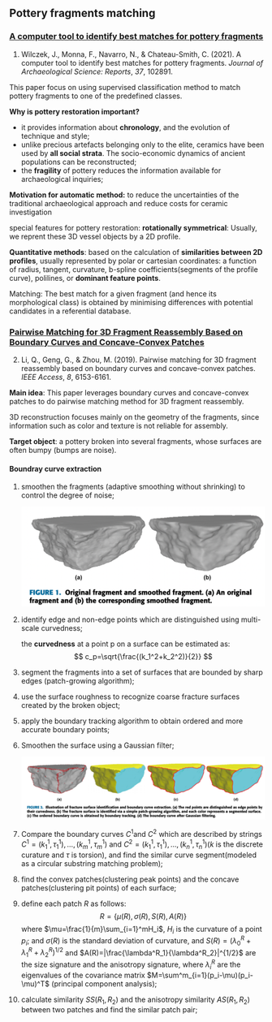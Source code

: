 ## Pottery fragments matching

### [A computer tool to identify best matches for pottery fragments](https://www.sciencedirect.com/science/article/pii/S2352409X21001036?casa_token=nx0dgvIKgjEAAAAA:3IEBrs9BrPd0zi9GD2ShD8VTkyzt6GiOY4G7FBaMrdSHaXHcbLaeH50mOHVl9_ywh9C9A5uSnHQ)

1. Wilczek, J., Monna, F., Navarro, N., & Chateau-Smith, C. (2021). A computer tool to identify best matches for pottery fragments. *Journal of Archaeological Science: Reports*, *37*, 102891.

This paper focus on using supervised classification method to match pottery fragments to one of the predefined classes.

**Why is pottery restoration important?**

+ it provides information about **chronology**, and the evolution of technique and style;
+ unlike precious artefacts belonging only to the elite, ceramics have been used by **all social strata**. The socio-economic dynamics of ancient populations can be reconstructed;
+ the **fragility** of pottery reduces the information available for archaeological inquiries;

**Motivation for automatic method:** to reduce the uncertainties of the traditional archaeological approach and reduce costs for ceramic investigation

special features for pottery restoration: **rotationally symmetrical**: Usually, we reprent these 3D vessel objects by a 2D profile.

**Quantitative methods**: based on the calculation of **similarities between 2D profiles**, usually represented by polar or cartesian coordinates: a function of radius, tangent, curvature, b-spline coefficients(segments of the profile curve), polilines, or **dominant feature points**.

Matching: The best match for a given fragment (and hence its morphological class) is obtained by minimising differences with potential candidates in a referential database.



### [Pairwise Matching for 3D Fragment Reassembly Based on Boundary Curves and Concave-Convex Patches](https://ieeexplore.ieee.org/abstract/document/8938803/)

2. Li, Q., Geng, G., & Zhou, M. (2019). Pairwise matching for 3D fragment reassembly based on boundary curves and concave-convex patches. *IEEE Access*, *8*, 6153-6161.

**Main idea**: This paper leverages boundary curves and concave-convex patches to do pairwise matching method for 3D fragment reassembly.

3D reconstruction focuses mainly on the geometry of the fragments, since information such as color and texture is not reliable for assembly.

**Target object**: a pottery broken into several fragments, whose surfaces are often bumpy (bumps are noise).

#### Boundray curve extraction

1. smoothen the fragments (adaptive smoothing without shrinking) to control the degree of noise;

   ![image-20230515170953479](https://raw.githubusercontent.com/BillChan226/Notebook/main/image/image-20230515170953479.png)



2. identify edge and non-edge points which are distinguished using multi-scale curvedness;

   the **curvedness** at a point p on a surface can be estimated as:
   $$
   c_p=\sqrt{\frac{(k_1^2+k_2^2)}{2}}
   $$

3. segment the fragments into a set of surfaces that are bounded by sharp edges (patch-growing algorithm);

4. use the surface roughness to recognize coarse fracture surfaces created by the broken object;

5. apply the boundary tracking algorithm to obtain ordered and more accurate boundary points;

6. Smoothen the surface using a Gaussian filter;

   ![image-20230515203913158](https://raw.githubusercontent.com/BillChan226/Notebook/main/image/image-20230515203913158.png)

7. Compare the boundary curves $C^1$and $C^2$ which are described by strings $C^1={(k_1^1, \tau^1_1),\dots, (k_m^1, \tau^1_m)}$ and $C^2={(k_1^1, \tau^1_1),\dots, (k_n^1, \tau^1_n)}$($k$ is the discrete curature and $\tau$ is torsion), and find the similar curve segment(modeled as a circular substring matching problem);

8. find the convex patches(clustering peak points) and the concave patches(clustering pit points) of each surface;

9. define each patch $R$ as follows:
   $$
   R=\{\mu(R), \sigma(R), S(R), A(R)\}
   $$
   where $\mu=\frac{1}{m}\sum_{i=1}^mH_i$, $H_i$ is the curvature of a point $p_i$; and $\sigma(R)$ is the standard deviation of curvature, and $S(R)=(\lambda_0^R+\lambda_1^R+\lambda_2^R)^{1/2}$ and $A(R)=|\frac{\lambda^R_1}{\lambda^R_2}|^{1/2}$ are the size signature and the anisotropy signature, where $\lambda_i^R$ are the eigenvalues of the covariance matrix $M=\sum^m_{i=1}(p_i-\mu)(p_i-\mu)^T$ (principal component analysis);

10. calculate similarity $SS(R_1, R_2)$ and the anisotropy similarity $AS(R_1, R_2)$ between two patches and find the similar patch pair;
